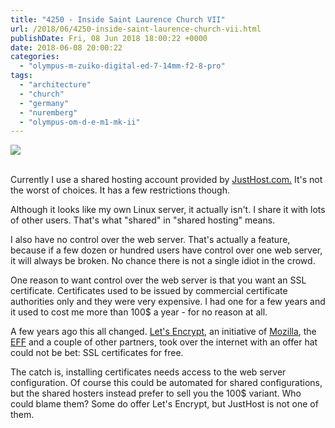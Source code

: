 ```yaml
---
title: "4250 - Inside Saint Laurence Church VII"
url: /2018/06/4250-inside-saint-laurence-church-vii.html
publishDate: Fri, 08 Jun 2018 18:00:22 +0000
date: 2018-06-08 20:00:22
categories: 
  - "olympus-m-zuiko-digital-ed-7-14mm-f2-8-pro"
tags: 
  - "architecture"
  - "church"
  - "germany"
  - "nuremberg"
  - "olympus-om-d-e-m1-mk-ii"
---
```

<div class="container">
<div class="center"><a target="_blank" href="https://d25zfm9zpd7gm5.cloudfront.net/1200x1200/2017/20170620_131503_lr.jpg"><img class="webfeedsFeaturedVisual" src="https://d25zfm9zpd7gm5.cloudfront.net/0600x0600/2017/20170620_131503_lr.jpg" /></a></div>
</div>
<br />

Currently I use a shared hosting account provided by <a href="https://www.justhost.com/">JustHost.com.</a> It's not the worst of choices. It has a few restrictions though.

Although it looks like my own Linux server, it actually isn't. I share it with lots of other users. That's what "shared" in "shared hosting" means. 

I also have no control over the web server. That's actually a feature, because if a few dozen or hundred users have control over one web server, it will always be broken. No chance there is not a single idiot in the crowd.

One reason to want control over the web server is that you want an SSL certificate. Certificates used to be issued by commercial certificate authorities only and they were very expensive. I had one for a few years and it used to cost me more than 100$ a year - for no reason at all.

A few years ago this all changed. <a href="https://letsencrypt.org/" rel="noopener" target="_blank">Let's Encrypt</a>, an initiative of <a href="https://www.mozilla.org/" rel="noopener" target="_blank">Mozilla</a>, the <a href="https://www.eff.org/" rel="noopener" target="_blank">EFF</a> and a couple of other partners, took over the internet with an offer hat could not be bet: SSL certificates for free.

The catch is, installing certificates needs access to the web server configuration. Of course this could be automated for shared configurations, but the shared hosters instead prefer to sell you the 100$ variant. Who could blame them? Some do offer Let's Encrypt, but JustHost is not one of them.
